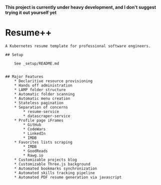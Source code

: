 **This project is currently under heavy development, and I don't suggest trying it out yourself yet**

# Resume++

    A Kubernetes resume template for professional software engineers.

    ## Setup

        See _setup/README.md


    ## Major Features
        * Declaritive resource provisioning
        * Hands off administration
        * LAMP folder structure
        * Automatic folder scanning
        * Automatic menu creation
        * Stateless pagination
        * Separation of concerns
            * resume-service
            * datascraper-service
        * Profile page iFrames
            * GitHub
            * CodeWars
            * LinkedIn
            * IMDB
        * Favorites lists scraping
            * IMDB
            * GoodReads
            * Rawg.io
        * Customizable projects blog
        * Customizable Three.js background
        * Automated bookmarks synchronization
        * Automated skills tracking pipeline
        * Automated PDF resume generation via javascript
